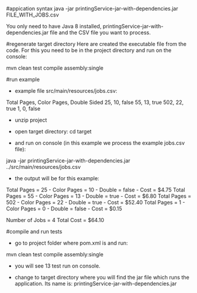 #appication syntax
java -jar printingService-jar-with-dependencies.jar FILE_WITH_JOBS.csv

You only need to have Java 8 installed, printingService-jar-with-dependencies.jar file and the CSV file you want to process.

#regenerate target directory
Here are created the executable file from the code. For this you need to be in the project directory and run on the console:

mvn clean test compile assembly:single

#run example

- example file src/main/resources/jobs.csv:

Total Pages, Color Pages, Double Sided
25, 10, false
55, 13, true
502, 22, true
1, 0, false

- unzip project

- open target directory:
 cd target
 
- and run on console (in this example we process the example jobs.csv file):

java -jar printingService-jar-with-dependencies.jar ../src/main/resources/jobs.csv

- the output will be for this example:

 Total Pages = 25 - Color Pages = 10 - Double = false - Cost = $4.75
 Total Pages = 55 - Color Pages = 13 - Double = true - Cost = $6.80
 Total Pages = 502 - Color Pages = 22 - Double = true - Cost = $52.40
 Total Pages = 1 - Color Pages = 0 - Double = false - Cost = $0.15
 
 Number of Jobs =  4
 Total Cost = $64.10

#compile and run tests
- go to project folder where pom.xml is and run: 

mvn clean test compile assembly:single

- you will see 13 test run on console.

- change to target directory where you will find the jar file which runs the application. Its name is: printingService-jar-with-dependencies.jar 